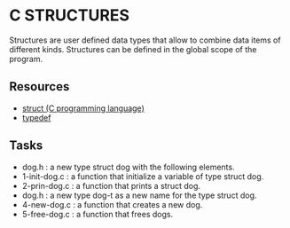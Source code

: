 # C STRUCTURES

Structures are user defined data types that allow to combine data items of different kinds.
Structures can be defined in the global scope of the program.

## Resources 

+ [struct (C programming language)](https://en.wikipedia.org/wiki/Struct_(C_programming_language))
+ [typedef](https://publications.gbdirect.co.uk//c_book/chapter8/typedef.html)

## Tasks

- dog.h :  a new type struct dog with the following elements.
- 1-init-dog.c : a function that initialize a variable of type struct dog.
- 2-prin-dog.c : a function that prints a struct dog.
- dog.h : a new type dog-t as a new name for the type struct dog.
- 4-new-dog.c : a function that creates a new dog.
- 5-free-dog.c : a function that frees dogs.
